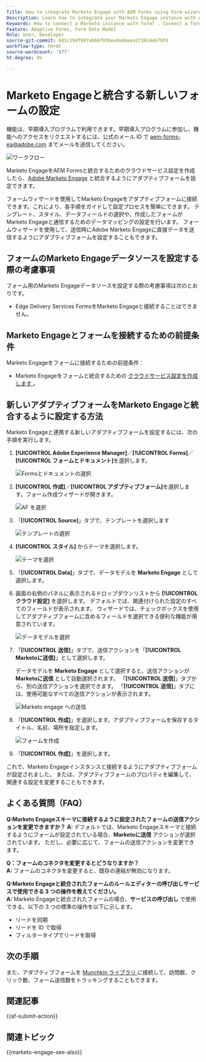 ```yaml
---
Title: How to integrate Marketo Engage with AEM Forms using Form wizard?
Description: Learn how to integrate your Marketo Engage instance with AEM Forms using form wizard.
Keywords: How to connect a Marketo instance with form? , Connect a form to Marketo, Integrate a form with Marketo Engage, Integrate an Adaptive Form with a Marketo instance.
Feature: Adaptive Forms, Form Data Model
Role: User, Developer
source-git-commit: 681c194f997ab66f93beedad4eea273614e6797d
workflow-type: tm+mt
source-wordcount: '577'
ht-degree: 9%

---
```



# Marketo Engageと統合する新しいフォームの設定

<span class="preview">機能は、早期導入プログラムで利用できます。早期導入プログラムに参加し、機能へのアクセスをリクエストするには、公式のメール ID で aem-forms-ea@adobe.com までメールを送信してください。</span>

![ワークフロー](/help/forms/assets/workflow-marketo-4.png)

Marketo EngageをAEM Formsと統合するためのクラウドサービス設定を作成したら、[Adobe Marketo Engage](https://experienceleague.adobe.com/en/docs/marketo/using/home) と統合するようにアダプティブフォームを設定できます。

フォームウィザードを使用してMarketo Engageをアダプティブフォームに接続できます。これにより、各手順をガイドして設定プロセスを簡単にできます。 テンプレート、スタイル、データフィールドの選択や、作成したフォームがMarketo Engageと通信するためのデータマッピングの設定を行います。 フォームウィザードを使用して、送信時にAdobe Marketo Engageに直接データを送信するようにアダプティブフォームを設定することもできます。

## フォームのMarketo Engageデータソースを設定する際の考慮事項

フォーム用のMarketo Engageデータソースを設定する際の考慮事項は次のとおりです。

* Edge Delivery Services FormsをMarketo Engageと接続することはできません。

## Marketo Engageとフォームを接続するための前提条件

Marketo Engageをフォームに接続するための前提条件：

* Marketo Engageをフォームと統合するための [ クラウドサービス設定を作成します ](/help/forms/integrate-form-to-marketo-engage.md)。

## 新しいアダプティブフォームをMarketo Engageと統合するように設定する方法

Marketo Engageと連携する新しいアダプティブフォームを設定するには、次の手順を実行します。

1. **[!UICONTROL Adobe Experience Manager]**／**[!UICONTROL Forms]**／**[!UICONTROL フォームとドキュメント]**&#x200B;を選択します。

   ![Formsとドキュメントの選択 ](/help/forms/assets/select-forms.png)

1. **[!UICONTROL 作成]**／**[!UICONTROL アダプティブフォーム]**&#x200B;を選択します。フォーム作成ウィザードが開きます。

   ![AF を選択 ](/help/forms/assets/select-create-forms.png)

1. 「**[!UICONTROL Source]**」タブで、テンプレートを選択します

   ![ テンプレートの選択 ](/help/forms/assets/select-template.png)

1. **[!UICONTROL スタイル]** からテーマを選択します。

   ![テーマを選択](/help/forms/assets/select-form-theme.png)


1. 「**[!UICONTROL Data]**」タブで、データモデルを **Marketo Engage** として選択します。

1. 画面の右側のパネルに表示されるドロップダウンリストから **[!UICONTROL クラウド設定]** を選択します。
デフォルトでは、関連付けられた設定のすべてのフィールドが表示されます。 ウィザードでは、チェックボックスを使用してアダプティブフォームに含めるフィールドを選択できる便利な機能が用意されています。

   ![ データモデルを選択 ](/help/forms/assets/select-marketo-data.png)

1. 「**[!UICONTROL 送信]**」タブで、送信アクションを「**[!UICONTROL Marketoに送信]**」として選択します。

   データモデルを **Marketo Engage** として選択すると、送信アクションが **Marketoに送信** として自動選択されます。 「**[!UICONTROL 送信]**」タブから、別の送信アクションを選択できます。 「**[!UICONTROL 送信]**」タブには、使用可能なすべての送信アクションが表示されます。

   ![Marketo engage への送信 ](/help/forms/assets/select-marketo-engage.png)

1. 「**[!UICONTROL 作成]**」を選択します。アダプティブフォームを保存するタイトル、名前、場所を指定します。

   ![ フォームを作成 ](/help/forms/assets/create-marketo-form.png)

1. 「**[!UICONTROL 作成]**」を選択します。

これで、Marketo Engageインスタンスと接続するようにアダプティブフォームが設定されました。 または、アダプティブフォームのプロパティを編集して、関連する設定を変更することもできます。

## よくある質問（FAQ）

**Q:Marketo Engageスキーマに接続するように設定されたフォームの送信アクションを変更できますか？**
**A:** デフォルトでは、Marketo Engageスキーマと接続するようにフォームが設定されている場合、**Marketoに送信** アクションが選択されています。 ただし、必要に応じて、フォームの送信アクションを変更できます。


**Q：フォームのコネクタを変更するとどうなりますか？**\
**A:** フォームのコネクタを変更すると、既存の連結が無効になります。

**Q:Marketo Engageと統合されたフォームのルールエディターの呼び出しサービスで使用できる 3 つの操作を教えてください。**\
**A:** Marketo Engageと統合されたフォームの場合、**サービスの呼び出し** で使用できる、以下の 3 つの標準の操作を以下に示します。
* リードを同期
* リードを ID で取得
* フィルタータイプでリードを取得

## 次の手順

また、アダプティブフォームを [Munchkin ライブラリ ](https://experienceleague.adobe.com/en/docs/marketo/using/product-docs/administration/setup/munchkin) に接続して、訪問数、クリック数、フォーム送信数をトラッキングすることもできます。

## 関連記事

{{af-submit-action}}

## 関連トピック

{{marketo-engage-see-also}}
